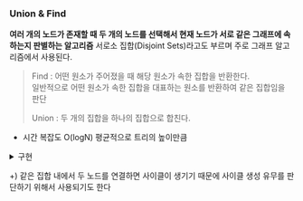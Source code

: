 ### Union & Find  
  

**여러 개의 노드가 존재할 때 두 개의 노드를 선택해서 현재 노드가 서로 같은 그래프에 속하는지 판별하는 알고리즘**
서로소 집합(Disjoint Sets)라고도 부르며 주로 그래프 알고리즘에서 사용된다.
  
> Find : 어떤 원소가 주어졌을 때 해당 원소가 속한 집합을 반환한다.  
	 일반적으로 어떤 원소가 속한 집합을 대표하는 원소를 반환하여 같은 집합임을 판단 
>
> Union : 두 개의 집합을 하나의 집합으로 합친다. 
>
  
  
- 시간 복잡도
O(logN) 평균적으로 트리의 높이만큼 
  
  
<details>
<summary> 구현  </summary>
1. 집합 생성 및 초기화  
**parent[] 배열로 각 노드가 어떤 부모 노드 아래에 있는지 그래프로 만든다**  
```
 	int[] parent = new int[5];
        for (int i = 0; i < 5; i++) {
            parent[i] = i;
        }
```
초기 배열은 자기 자신의 노드 번호를 가진다(노드마다 분리되어있음)  
  
  
2. Find  
**특정 요소가 어느 집합에 속해있는지 찾는다**  
```
	public int find(int x) {
    	    if(x == parent[x]){
	        return x;
	    }
    	    else{
	        return parent[x] = find(parent[x]);
	    }
	}
```
가장 상위 노드 x의 경우 x == parent[x] 관계가 성립한다.  
재귀를 통해 집합의 가장 상위 노드를 찾아 return  
  
  
3. Union
**x와 y가 포함된 집합을 합친다.**  
```
	public void union(int x, int y) {
    	    x = find(x);
    	    y = find(y);
    	    if(x!=y) { //이미 같은 집합이라면 갱신이 필요없음 
    	        if(x < y) {
		    parent[y] = x;
		}
    	        else {
		    parent[x] = y;
		}
    	    }
	}
```
집합의 가장 상위 노드를 통해 같은 집합임을 표현 

4. 두 요소가 같은 집합인지 판단
** 같은 parent[] 값을 갖는지 확인한다 **
```
	public boolean isSameParent(int x, int y) {
	    x = find(x);
	    y = find(y);
	    if(x == y){
		return true;
	    }
	    else{
		return false;
	    }
 	}
```
find를 통해 재귀로 같은 부모를 갖고 있는지 판단  
   
  
<details>
<summary> 예시  </summary>
1. 초기화 
```
 	int[] parent = new int[3];
        for (int i = 1; i < 4; i++) {
            parent[i] = i;
        }
```
![image](https://github.com/hanseul9/algorithm/assets/102939057/84a69ab2-d998-4dfc-83e2-29ab51c0237b)

2. Union
```
	union(2, 3)
	...
	static void union(int x, int y) {
    	    x = find(x);
    	    y = find(y);
    	    if(x!=y) { //이미 같은 집합이라면 갱신이 필요없음 
    	        if(x < y) {
		    parent[y] = x;
		}
    	        else {
		    parent[x] = y;
		}
    	    }
	}
```
먼저 find(2), find(3) -> 각각 2와 3리턴.  
둘은 다른 집합이므로 연결  
두 집합을 연결 -> parent[3] = 2;
![image](https://github.com/hanseul9/algorithm/assets/102939057/338a4f82-caa8-44cd-ab27-b58e2a2860a2)

3. 같은 집합인지 판단하기 
```
	boolean a = isSameParent(1,2);
	boolean b = isSameParent(2,3);
	....
	public boolean isSameParent(int x, int y) {
	    x = find(x);
	    y = find(y);
	    if(x == y){
		return true;
	    }
	    else{
		return false;
	    }
 	}
```
현재 상황은  
parent[1] = 1;  
parent[2] = 2;  
parent[3] = 2;  
이므로 1와 2의 부모가 다름 << a == false
2 와 3 은 같은 부모 << b == true 



</details>

</details>
  
+) 같은 집합 내에서 두 노드를 연결하면 사이클이 생기기 때문에 사이클 생성 유무를 판단하기 위해서 사용되기도 한다
